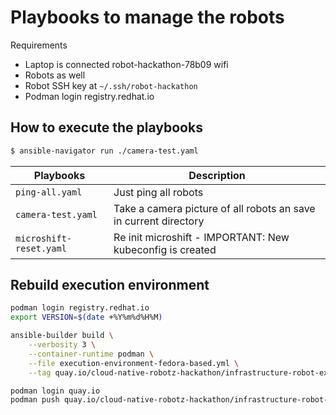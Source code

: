 # Playbooks to manage the robots

Requirements

* Laptop is connected robot-hackathon-78b09 wifi
* Robots as well
* Robot SSH key at `~/.ssh/robot-hackathon`
* Podman login registry.redhat.io


## How to execute the playbooks


```bash
$ ansible-navigator run ./camera-test.yaml
```

|Playbooks|Description|
|---|---|
|`ping-all.yaml`|Just ping all robots|
|`camera-test.yaml`|Take a camera picture of all robots an save in current directory |
|`microshift-reset.yaml`|Re init microshift - IMPORTANT: New kubeconfig is created|


## Rebuild execution environment

```bash
podman login registry.redhat.io
export VERSION=$(date +%Y%m%d%H%M)

ansible-builder build \
    --verbosity 3 \
    --container-runtime podman \
    --file execution-environment-fedora-based.yml \
    --tag quay.io/cloud-native-robotz-hackathon/infrastructure-robot-execution-environment:$VERSION

podman login quay.io
podman push quay.io/cloud-native-robotz-hackathon/infrastructure-robot-execution-environment:$VERSION
```
